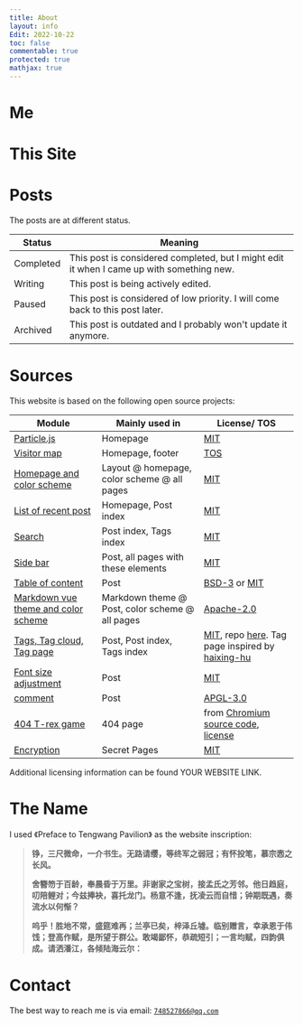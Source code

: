 ```yaml
---
title: About
layout: info
Edit: 2022-10-22
toc: false
commentable: true
protected: true
mathjax: true
---
```


# Me



# This Site


# Posts

The posts are at different status.

| Status    | Meaning                                                      |
| --------- | ------------------------------------------------------------ |
| Completed | This post is considered completed, but I might edit it when I came up with something new. |
| Writing   | This post is being actively edited.                          |
| Paused    | This post is considered of low priority. I will come back to this post later. |
| Archived  | This post is outdated and I probably won't update it anymore. |

# Sources

This website is based on the following open source projects:

| Module                                                       | Mainly used in                                  | License/ TOS                                                 |
| ------------------------------------------------------------ | ----------------------------------------------- | ------------------------------------------------------------ |
| [Particle.js](https://github.com/VincentGarreau/particles.js) | Homepage                                        | [MIT](http://opensource.org/licenses/MIT)                    |
| [Visitor map](https://clustrmaps.com/)                       | Homepage, footer                                | [TOS](https://clustrmaps.com/legal)                          |
| [Homepage and color scheme](https://github.com/nrandecker/particle) | Layout @ homepage, color scheme @ all pages     | [MIT](http://opensource.org/licenses/MIT)                    |
| [List of recent post](https://github.com/mdo/jekyll-snippets/blob/master/posts-list.html) | Homepage, Post index                            | [MIT](http://opensource.org/licenses/MIT)                    |
| [Search](https://github.com/christian-fei/Simple-Jekyll-Search) | Post index, Tags index                          | [MIT](http://opensource.org/licenses/MIT)                    |
| [Side bar](https://github.com/poole/lanyon)                  | Post, all pages with these elements             | [MIT](https://github.com/poole/lanyon/blob/master/LICENSE.md) |
| [Table of content](https://github.com/allejo/jekyll-toc)     | Post                                            | [BSD-3](https://opensource.org/licenses/BSD-3-Clause) or [MIT](http://opensource.org/licenses/MIT) |
| [Markdown vue theme and color scheme](https://github.com/blinkfox/typora-vue-theme) | Markdown theme @ Post, color scheme @ all pages | [Apache-2.0](http://www.apache.org/licenses/LICENSE-2.0)     |
| [Tags, Tag cloud, Tag page](https://hyunyoung2.github.io/2016/12/17/Tag_Cloud/) | Post, Post index, Tags index                    | [MIT](http://opensource.org/licenses/MIT), repo [here](https://github.com/hyunyoung2/hyunyoung2.github.io). Tag page inspired by [haixing-hu](https://haixing-hu.github.io/tags.html) |
| [Font size adjustment](https://codepen.io/robgolbeck/pen/yePRwa) | Post                                            | [MIT](http://opensource.org/licenses/MIT)                    |
| [comment](https://commentit.io)                              | Post                                            | [APGL-3.0](https://www.gnu.org/licenses/agpl-3.0.html)       |
| [404 T-rex game](https://github.com/wayou/t-rex-runner)      | 404 page                                        | from [Chromium source code](https://cs.chromium.org/chromium/src/components/neterror/resources/offline.js?q=t-rex+package), [license](https://chromium.googlesource.com/chromium/src.git/+/master/LICENSE) |
| [Encryption](https://github.com/robinmoisson/staticrypt)     | Secret Pages                                    | [MIT](http://opensource.org/licenses/MIT)                    |

Additional licensing information can be found YOUR WEBSITE LINK.

# The Name

I used 《Preface to Tengwang Pavilion》 as the website inscription:

> **铮，三尺微命，一介书生。无路请缨，等终军之弱冠；有怀投笔，慕宗悫之长风。**
>
> **舍簪笏于百龄，奉晨昏于万里。非谢家之宝树，接孟氏之芳邻。他日趋庭，叨陪鲤对；今兹捧袂，喜托龙门。杨意不逢，抚凌云而自惜；钟期既遇，奏流水以何惭？**
>
> **呜乎！胜地不常，盛筵难再；兰亭已矣，梓泽丘墟。临别赠言，幸承恩于伟饯；登高作赋，是所望于群公。敢竭鄙怀，恭疏短引；一言均赋，四韵俱成。请洒潘江，各倾陆海云尔：**


# Contact

The best way to reach me is via email: [`748527866@qq.com`](mailto:748527866@qq.com)

